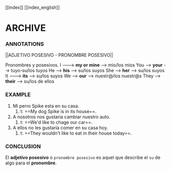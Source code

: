 
[[index]]
[[index_english]]


# ARCHIVE



### ANNOTATIONS
||ADJETIVO POSESIVO - PRONOMBRE POSESIVO||

Pronombres y posesivos.
I ---> **my or mine** --> mio/los mios
You --> **your** --> tuyo-su/los tuyos
He --> **his** --> su/los suyos
She --> **her** --> su/los suyos
It ---> **its** --> su/los suyos
We --> **our** --> nuestr@/los nuestr@s
They --> **their** --> su/los de ellos


### EXAMPLE
1. Mi perro Spike esta en su casa.
	1. t: ==My dog Spike is in its house==.
2. A nosotros nos gustaria cambiar nuestro auto.
	1. t: ==We'd like to chage our car==.
3. A ellos no les gustaria comer en su casa hoy.
	1. t: ==They wouldn't like to eat in their house today==.


### CONCLUSION
El **adjetivo posesivo** o ``pronombre posesivo`` es aquel que describe el ``su`` de algo para el **pronombre**.
